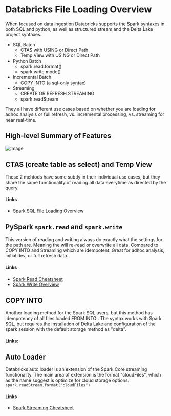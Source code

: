 # Databricks File Loading Overview
When focused on data ingestion Databricks supports the Spark syntaxes in both SQL and python, as well as structured stream and the Delta Lake project syntaxes.
- SQL Batch
  - CTAS with USING or Direct Path
  - Temp View with USING or Direct Path
- Python Batch
  - spark.read.format()
  - spark.write.mode()
- Incremental Batch
  - COPY INTO (a sql-only syntax)
- Streaming
  - CREATE OR REFRESH STREAMING
  - spark.readStream
 
They all have different use cases based on whether you are loading for adhoc analysis or full refresh, vs. incremental processing, vs. streaming for near real-time.

## High-level Summary of Features
![image](https://github.com/user-attachments/assets/45e7cf59-9a52-4b3c-9a40-c566cf1b137e)

## CTAS (create table as select) and Temp View
These 2 mehtods have some subtly in their individual use cases, but they share the same functionality of reading all data everytime as directed by the query.

#### Links
- [Spark SQL File Loading Overview](https://github.com/ajlinhard/byte-size-docs/blob/main/Spark/SQL/Spark-SQL-File-Loading.md)

## PySpark  `spark.read` and `spark.write`
This version of reading and writing always do exactly what the settings for the path are. Meaning the will re-read or overwrite all data. Compared to COPY INTO and Streaming which are idempotent. Great for adhoc analysis, initial dev, or full refresh data.

#### Links
- [Spark Read Cheatsheet](https://github.com/ajlinhard/byte-size-docs/blob/main/Spark/Input-Output/Spark-File-Loading-Spark-Read.md)
- [Spark Write Overview](https://github.com/ajlinhard/byte-size-docs/blob/main/Spark/Input-Output/Spark-Write-Data-Overview.md)

## COPY INTO
Another loading method for the Spark SQL users, but this method has idempotency of all files loaded FROM <source data> INTO <output table>. The syntax works with Spark SQL, but requires the installation of Delta Lake and configuration of the spark session with the default storage method as "delta".

#### Links:

## Auto Loader
Databricks auto loader is an extension of the Spark Core streaming functionality. The main area of extension is the format "cloudFiles", which as the name suggest is optimize for cloud storage options.
```spark.readStream.format("cloudFiles")```

#### Links
- [Spark Streaming Cheatsheet](https://github.com/ajlinhard/byte-size-docs/blob/main/Spark/Input-Output/spark-streaming-cheatsheet.md)
